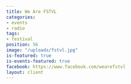 ```yaml
---
title: We Are FSTVL
categories:
- events
- radio
tags:
- festival
position: 56
image: "/uploads/fstvl.jpg"
is-featured: true
is-events-featured: true
facebook: https://www.facebook.com/wearefstvl
layout: client
---
```


